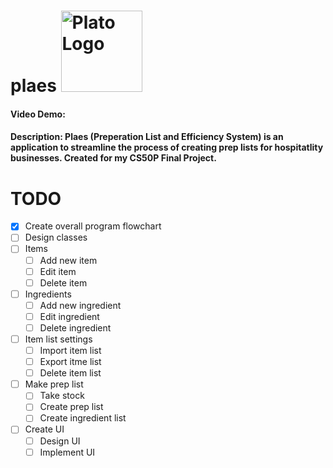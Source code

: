 # plaes <img src="https://i.pinimg.com/originals/3c/0d/5c/3c0d5c3c312abe65951cb4f2d3826097.png" alt="Plato Logo" width="130">
#### Video Demo:  <URL HERE>
#### Description: Plaes (Preperation List and Efficiency System) is an application to streamline the process of creating prep lists for hospitatlity businesses. Created for my CS50P Final Project.
# TODO
- [x] Create overall program flowchart
- [ ] Design classes
- [ ] Items
  - [ ] Add new item
  - [ ] Edit item
  - [ ] Delete item
- [ ] Ingredients
  - [ ] Add new ingredient
  - [ ] Edit ingredient
  - [ ] Delete ingredient
- [ ] Item list settings
  - [ ] Import item list
  - [ ] Export itme list
  - [ ] Delete item list
- [ ] Make prep list
  - [ ] Take stock
  - [ ] Create prep list
  - [ ] Create ingredient list
- [ ] Create UI
  - [ ] Design UI
  - [ ] Implement UI
